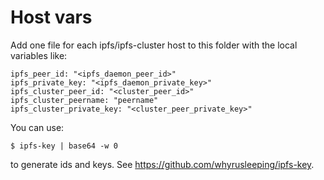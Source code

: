 # Host vars

Add one file for each ipfs/ipfs-cluster host to this folder with the local variables like:

    ipfs_peer_id: "<ipfs_daemon_peer_id>"
    ipfs_private_key: "<ipfs_daemon_private_key>"
    ipfs_cluster_peer_id: "<cluster_peer_id>"
    ipfs_cluster_peername: "peername"
    ipfs_cluster_private_key: "<cluster_peer_private_key>"

You can use:

    $ ipfs-key | base64 -w 0

to generate ids and keys. See https://github.com/whyrusleeping/ipfs-key.
